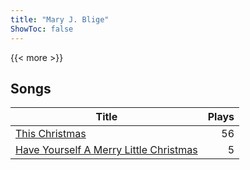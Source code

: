 ```yaml
---
title: "Mary J. Blige"
ShowToc: false
---
```


{{< more >}}

## Songs
Title | Plays 
----- | -----: 
[This Christmas](/songs/this-christmas) | 56
[Have Yourself A Merry Little Christmas](/songs/have-yourself-a-merry-little-christmas) | 5

